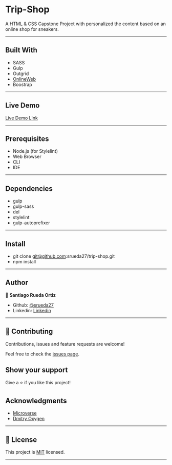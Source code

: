 # Trip-Shop
A HTML &amp; CSS Capstone Project with personalized the content based on an online shop for sneakers.

---

## Built With

- SASS
- Gulp
- Outgrid
- [OnlineWeb](http://www.onlinewebfonts.com/icon)
- Boostrap

---

## Live Demo

[Live Demo Link](https://rawcdn.githack.com/srueda27/trip-shop/3ee81f29a928c3c01b40c620ced58941b51c59e6/index.html)

---

## Prerequisites

- Node.js (for Stylelint)
- Web Browser
- CLI
- IDE

---

## Dependencies

- gulp
- gulp-sass
- del
- stylelint
- gulp-autoprefixer

---

## Install

- git clone git@github.com:srueda27/trip-shop.git
- npm install

---

## Author


👤 **Santiago Rueda Ortiz**

- Github: [@srueda27](https://github.com/srueda27)
- Linkedin: [Linkedin](https://www.linkedin.com/in/santiago-rueda-ortiz-2a3432194/)

---

## 🤝 Contributing

Contributions, issues and feature requests are welcome!

Feel free to check the [issues page](issues/).

## Show your support

Give a ⭐️ if you like this project!

## Acknowledgments

- [Microverse](https://microverse.org)
- [Dmitry Oxygen](https://dribbble.com/oxygen_dima)

---

## 📝 License

This project is [MIT](/LICENSE) licensed.

---

